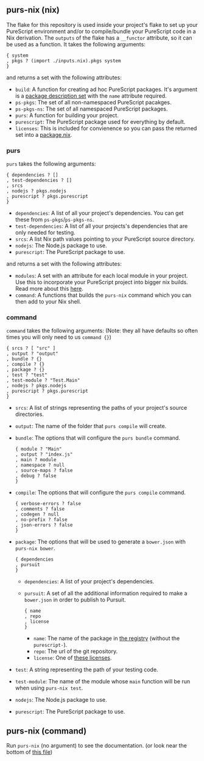 ## purs-nix (nix)

The flake for this repository is used inside your project's flake to set up your PureScript environment and/or to compile/bundle your PureScript code in a Nix derivation. The `outputs` of the flake has a `__functor` attribute, so it can be used as a function. It takes the following arguments:

```
{ system
, pkgs ? (import ./inputs.nix).pkgs system
}
```
and returns a set with the following attributes:
- `build`: A function for creating ad hoc PureScript packages. It's argument is a [package description set](adding-packages.md) with the `name` attribute required.
- `ps-pkgs`: The set of all non-namespaced PureScript pacakges.
- `ps-pkgs-ns`: The set of all namespaced PureScript packages.
- `purs`: A function for building your project.
- `purescript`: The PureScript package used for everything by default.
- `licenses`: This is included for convienence so you can pass the returned set into a [package.nix](adding-packages.md#using-info).

### purs

`purs` takes the following arguments:

```
{ dependencies ? []
, test-dependencies ? []
, srcs
, nodejs ? pkgs.nodejs
, purescript ? pkgs.purescript
}
```

- `dependencies`: A list of all your project's dependencies. You can get these from `ps-pkgs`/`ps-pkgs-ns`.
- `test-dependencies`: A list of all your projects's dependencies that are only needed for testing.
- `srcs`: A list Nix path values pointing to your PureScript source directory.
- `nodejs`: The Node.js package to use.
- `purescript`: The PureScript package to use.

and returns a set with the following attributes:
- <span id="purs-modules">`modules`</span>: A set with an attribute for each local module in your project. Use this to incorporate your PureScript project into bigger nix builds. Read more about this [here](derivations.md).
- `command`: A functions that builds the `purs-nix` command which you can then add to your Nix shell.

### command
`command` takes the following arguments: (Note: they all have defaults so often times you will only need to us `command {}`)

```
{ srcs ? [ "src" ]
, output ? "output"
, bundle ? {}
, compile ? {}
, package ? {}
, test ? "test"
, test-module ? "Test.Main"
, nodejs ? pkgs.nodejs
, purescript ? pkgs.purescript
}
```

- `srcs`: A list of strings representing the paths of your project's source directories.
- `output`: The name of the folder that `purs compile` will create.
- `bundle`: The options that will configure the `purs bundle` command.

  ```
  { module ? "Main"
  , output ? "index.js"
  , main ? module
  , namespace ? null
  , source-maps ? false
  , debug ? false
  }
  ```

- `compile`: The options that will configure the `purs compile` command.

  ```
  { verbose-errors ? false
  , comments ? false
  , codegen ? null
  , no-prefix ? false
  , json-errors ? false
  }
  ```

- `package`: The options that will be used to generate a `bower.json` with `purs-nix bower`.

  ```
  { dependencies
  , pursuit
  }
  ```
    - `dependencies`: A list of your project's dependencies.
	- `pursuit`: A set of all the additional information required to make a `bower.json` in order to publish to Pursuit.

	  ```
	  { name
	  , repo
	  , license
	  }
	  ```
	  - `name`: The name of the package in [the registry](https://github.com/purescript/registry) (without the `purescript-`).
	  - `repo`: The url of the git repository.
	  - `license`: One of [these licenses](https://github.com/NixOS/nixpkgs/blob/master/lib/licenses.nix).

- `test`: A string representing the path of your testing code.
- `test-module`: The name of the module whose `main` function will be run when using `purs-nix test`.
- `nodejs`: The Node.js package to use.
- `purescript`: The PureScript package to use.

## purs-nix (command)
Run `purs-nix` (no argument) to see the documentation. (or look near the bottom of [this file](/purs-nix-command.nix))
